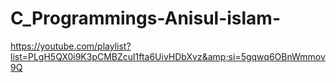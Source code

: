 # C_Programmings-Anisul-islam-
https://youtube.com/playlist?list=PLgH5QX0i9K3pCMBZcul1fta6UivHDbXvz&amp;si=5gqwq6OBnWmmov9Q
